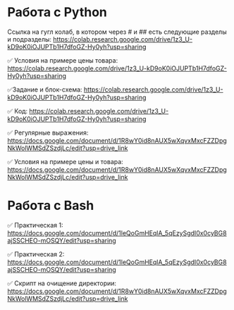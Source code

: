 # Работа с Python
Ссылка на гугл колаб, в котором через # и ## есть следующие разделы и подразделы: https://colab.research.google.com/drive/1z3_U-kD9oK0iOJUPTb1H7dfoGZ-Hy0yh?usp=sharing

✅ Условия на примере цены товара: https://colab.research.google.com/drive/1z3_U-kD9oK0iOJUPTb1H7dfoGZ-Hy0yh?usp=sharing
 
✅Задание и блок-схема: https://colab.research.google.com/drive/1z3_U-kD9oK0iOJUPTb1H7dfoGZ-Hy0yh?usp=sharing
 
✅ Код: https://colab.research.google.com/drive/1z3_U-kD9oK0iOJUPTb1H7dfoGZ-Hy0yh?usp=sharing

✅ Регулярные выражения: https://docs.google.com/document/d/1R8wY0id8nAUX5wXqvxMxcFZZDpgNkWolWMSdZSzdjLc/edit?usp=drive_link

✅ Условия на примере цены и товара: https://docs.google.com/document/d/1R8wY0id8nAUX5wXqvxMxcFZZDpgNkWolWMSdZSzdjLc/edit?usp=drive_link

 
 # Работа с Bash
✅ Практическая 1: https://docs.google.com/document/d/1leQoGmHEqlA_5qEzySgdI0x0cyBG8ajSSCHEO-mOSQY/edit?usp=sharing
  
✅  Практическая 2: https://docs.google.com/document/d/1leQoGmHEqlA_5qEzySgdI0x0cyBG8ajSSCHEO-mOSQY/edit?usp=sharing

✅ Скрипт на очищение директории: https://docs.google.com/document/d/1R8wY0id8nAUX5wXqvxMxcFZZDpgNkWolWMSdZSzdjLc/edit?usp=drive_link
  
